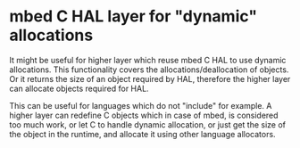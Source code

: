 # mbed C HAL layer for "dynamic" allocations

It might be useful for higher layer which reuse mbed C HAL to use dynamic allocations. This functionality covers the allocations/deallocation of objects. Or it returns the size of an object required by HAL, therefore the higher layer can allocate objects required for HAL.

This can be useful for languages which do not "include" for example. A higher layer can redefine C objects which in case of mbed, is considered too much work, or let C to handle dynamic allocation, or just get the size of the object in the runtime, and allocate it using other language allocators.
